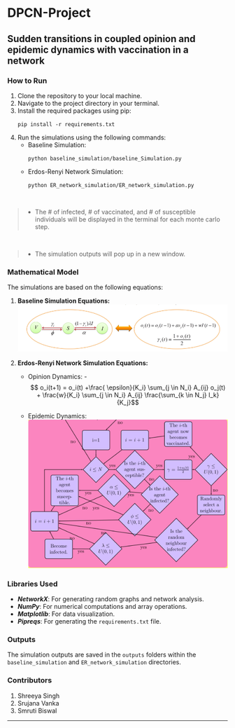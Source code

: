 # DPCN-Project

## Sudden transitions in coupled opinion and epidemic dynamics with vaccination in a network

### How to Run

1. Clone the repository to your local machine.<br>
2. Navigate to the project directory in your terminal.<br>
3. Install the required packages using pip:
   ```
   pip install -r requirements.txt
   ```
4. Run the simulations using the following commands:
   - Baseline Simulation:
     ```
     python baseline_simulation/baseline_Simulation.py
     ```
   - Erdos-Renyi Network Simulation:
     ```
     python ER_network_simulation/ER_network_simulation.py
     ```
     <br>
> - The # of infected, # of vaccinated, and # of susceptible individuals will be displayed in the terminal for each monte carlo step.

<br>

> - The simulation outputs will pop up in a new window.<br>

### Mathematical Model

The simulations are based on the following equations:

1. **Baseline Simulation Equations:**
![Alt text](./docs/image.png)
    
2. **Erdos-Renyi Network Simulation Equations:**

    - Opinion Dynamics:
        -$$  o_i(t+1) = o_i(t) +\frac{ \epsilon}{K_i} \sum_{j \in N_i} A_{ij} o_j(t) + \frac{w}{K_i} \sum_{j \in N_i} A_{ij} \frac{\sum_{k \in N_j} I_k}{K_j}$$
    
    - Epidemic Dynamics:
      ![Alt text](./docs/image-1.png)

### Libraries Used

- ***NetworkX***: For generating random graphs and network analysis.
- ***NumPy***: For numerical computations and array operations.
- ***Matplotlib***: For data visualization.
- ***Pipreqs***: For generating the `requirements.txt` file.

### Outputs

The simulation outputs are saved in the `outputs` folders within the `baseline_simulation` and `ER_network_simulation` directories.

### Contributors

1. Shreeya Singh
2. Srujana Vanka
3. Smruti Biswal
---






